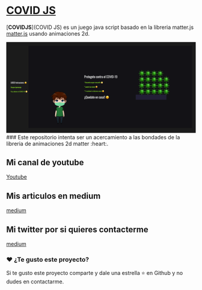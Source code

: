 <p align="center">
  <a href="https://lucid-agnesi-8dbaf1.netlify.app/" target="_blank">
    <h1>COVID JS</h1>
  </a>
</p>

[**COVIDJS**](COVID JS) es un juego java script basado en la libreria matter.js <a href="https://brm.io/matter-js/" target="_blank">matter.js</a> usando animaciones 2d.

<img src="assets/demo.png" />
### Este repositorio intenta ser un acercamiento a las bondades de la libreria de animaciones 2d matter :heart:.



## Mi canal de youtube 

[Youtube](https://www.youtube.com/channel/UCQsrs_h91Q-baLx-n_rcdNg)

## Mis articulos en medium
[medium](https://devjaime.medium.com/)


## Mi twitter por si quieres contacterme
[medium](https://twitter.com/HsJhernandez)

### :heart: ¿Te gusto este proyecto?

Si te gusto este proyecto comparte y dale una estrella :star: en Github y no dudes en contactarme.







